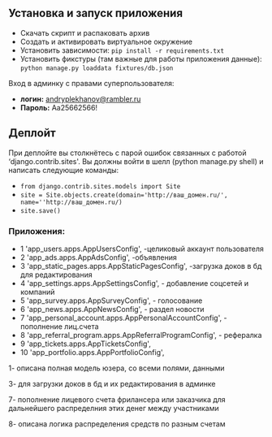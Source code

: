 ## Установка и запуск приложения
- Скачать скрипт и распаковать архив
- Создать и активировать виртуальное окружение
- Установить зависимости: `pip install -r requirements.txt`
- Установить фикстуры (там важные для работы приложения данные): `python manage.py loaddata fixtures/db.json`


Вход в админку с правами суперпользователя:
- **логин:** andryplekhanov@rambler.ru
- **Пароль:** Aa25662566!

## Деплойт
При деплойте вы столкнётесь с парой ошибок связанных с работой ‘django.contrib.sites'.
Вы должны войти в шелл (python manage.py shell) и написать следующие команды:
- `from django.contrib.sites.models import Site`
- `site = Site.objects.create(domain='http://ваш_домен.ru/', name=''http://ваш_домен.ru/)`
- `site.save()`

### Приложения:
- 1 'app_users.apps.AppUsersConfig',                        -целиковый аккаунт пользователя
- 2 'app_ads.apps.AppAdsConfig',                            -объявления
- 3 'app_static_pages.apps.AppStaticPagesConfig',           -загрузка доков в бд для редактирования
- 4 'app_settings.apps.AppSettingsConfig',                  - добавление соцсетей и компаний
- 5 'app_survey.apps.AppSurveyConfig',                      - голосование
- 6 'app_news.apps.AppNewsConfig',                          - раздел новости
- 7 'app_personal_account.apps.AppPersonalAccountConfig',   - пополнение лиц.счета
- 8 'app_referral_program.apps.AppReferralProgramConfig',   - рефералка
- 9 'app_tickets.apps.AppTicketsConfig',
- 10 'app_portfolio.apps.AppPortfolioConfig',

1- описана полная модель юзера, со всеми полями, данными 

3- для загрузки доков в бд и их редактирования в админке

7- пополнение лицевого счета фрилансера или заказчика для дальнейшего распределния этих денег между участниками

8- описана логика распределения средств по разным счетам
